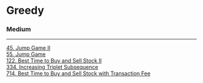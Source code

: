# Greedy

### Medium
---
[45. Jump Game II](../solutions/0045-Jump%20Game%20II.md)</br>
[55. Jump Game](../solutions/0055-Jump%20Game.md)</br>
[122. Best Time to Buy and Sell Stock II](../solutions/0122-Best%20Time%20to%20Buy%20and%20Sell%20Stock%20II.md)</br>
[334. Increasing Triplet Subsequence](../solutions/0334-Increasing%20Triplet%20Subsequence.md)</br>
[714. Best Time to Buy and Sell Stock with Transaction Fee](../solutions/0714-Best%20Time%20to%20Buy%20and%20Sell%20Stock%20with%20Transaction%20Fee.md)</br>
